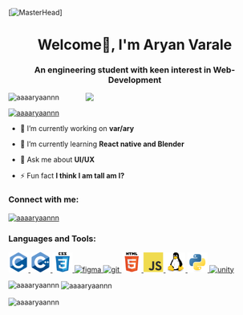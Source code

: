 [![MasterHead](https://mir-s3-cdn-cf.behance.net/project_modules/1400/34220e95746151.5e9ecde696cb0.gif)]
<h1 align="center">Welcome🌻, I'm Aryan Varale</h1>
<h3 align="center">An engineering student with keen interest in Web-Development</h3>
<img align="right" width="350" src="https://school.mangoanimate.com/wp-content/uploads/2023/06/Top-8-animated-text-gif-maker-software-for-stunning-text-animation.webp">

<p align="left"> <img src="https://komarev.com/ghpvc/?username=aaaaryaannn&label=Profile%20views&color=0e75b6&style=flat" alt="aaaaryaannn" /> </p>

<p align="left"> <a href="https://github.com/ryo-ma/github-profile-trophy"><img src="https://github-profile-trophy.vercel.app/?username=aaaaryaannn" alt="aaaaryaannn" /></a> </p>

- 🔭 I’m currently working on **var/ary**

- 🌱 I’m currently learning **React native and Blender**

- 💬 Ask me about **UI/UX**

- ⚡ Fun fact **I think I am tall am I?**

<h3 align="left">Connect with me:</h3>
<p align="left">
<a href="https://instagram.com/aaaaryaannn" target="blank"><img align="center" src="https://raw.githubusercontent.com/rahuldkjain/github-profile-readme-generator/master/src/images/icons/Social/instagram.svg" alt="aaaaryaannn" height="30" width="40" /></a>
</p>

<h3 align="left">Languages and Tools:</h3>
<p align="left"> <a href="https://www.cprogramming.com/" target="_blank" rel="noreferrer"> <img src="https://raw.githubusercontent.com/devicons/devicon/master/icons/c/c-original.svg" alt="c" width="40" height="40"/> </a> <a href="https://www.w3schools.com/cpp/" target="_blank" rel="noreferrer"> <img src="https://raw.githubusercontent.com/devicons/devicon/master/icons/cplusplus/cplusplus-original.svg" alt="cplusplus" width="40" height="40"/> </a> <a href="https://www.w3schools.com/css/" target="_blank" rel="noreferrer"> <img src="https://raw.githubusercontent.com/devicons/devicon/master/icons/css3/css3-original-wordmark.svg" alt="css3" width="40" height="40"/> </a> <a href="https://www.figma.com/" target="_blank" rel="noreferrer"> <img src="https://www.vectorlogo.zone/logos/figma/figma-icon.svg" alt="figma" width="40" height="40"/> </a> <a href="https://git-scm.com/" target="_blank" rel="noreferrer"> <img src="https://www.vectorlogo.zone/logos/git-scm/git-scm-icon.svg" alt="git" width="40" height="40"/> </a> <a href="https://www.w3.org/html/" target="_blank" rel="noreferrer"> <img src="https://raw.githubusercontent.com/devicons/devicon/master/icons/html5/html5-original-wordmark.svg" alt="html5" width="40" height="40"/> </a> <a href="https://developer.mozilla.org/en-US/docs/Web/JavaScript" target="_blank" rel="noreferrer"> <img src="https://raw.githubusercontent.com/devicons/devicon/master/icons/javascript/javascript-original.svg" alt="javascript" width="40" height="40"/> </a> <a href="https://www.linux.org/" target="_blank" rel="noreferrer"> <img src="https://raw.githubusercontent.com/devicons/devicon/master/icons/linux/linux-original.svg" alt="linux" width="40" height="40"/> </a> <a href="https://www.python.org" target="_blank" rel="noreferrer"> <img src="https://raw.githubusercontent.com/devicons/devicon/master/icons/python/python-original.svg" alt="python" width="40" height="40"/> </a> <a href="https://unity.com/" target="_blank" rel="noreferrer"> <img src="https://www.vectorlogo.zone/logos/unity3d/unity3d-icon.svg" alt="unity" width="40" height="40"/> </a> </p>

<p><img align="left" src="https://github-readme-stats.vercel.app/api/top-langs?username=aaaaryaannn&show_icons=true&locale=en&layout=compact" alt="aaaaryaannn" /></p>

<p>&nbsp;<img align="center" src="https://github-readme-stats.vercel.app/api?username=aaaaryaannn&show_icons=true&locale=en" alt="aaaaryaannn" /></p>

<p><img align="center" src="https://github-readme-streak-stats.herokuapp.com/?user=aaaaryaannn&" alt="aaaaryaannn" /></p>

